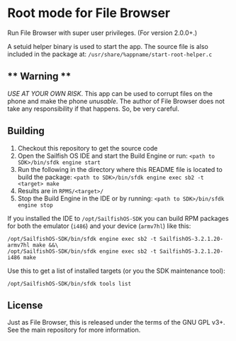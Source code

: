 # Root mode for File Browser

Run File Browser with super user privileges. (For version 2.0.0+.)

A setuid helper binary is used to start the app. The source file is also
included in the package at: `/usr/share/%appname/start-root-helper.c`


## ** Warning **

*USE AT YOUR OWN RISK*. This app can be used to corrupt files on the phone
and make the phone *unusable*. The author of File Browser does not take any
responsibility if that happens. So, be very careful.


## Building

1. Checkout this repository to get the source code
2. Open the Sailfish OS IDE and start the Build Engine or run: `<path to SDK>/bin/sfdk engine start`
3. Run the following in the directory where this README file is located to
   build the package: `<path to SDK>/bin/sfdk engine exec sb2 -t <target> make`
4. Results are in `RPMS/<target>/`
5. Stop the Build Engine in the IDE or by running: `<path to SDK>/bin/sfdk engine stop`

If you installed the IDE to `/opt/SailfishOS-SDK` you can build RPM packages for
both the emulator (`i486`) and your device (`armv7hl`) like this:

```
/opt/SailfishOS-SDK/bin/sfdk engine exec sb2 -t SailfishOS-3.2.1.20-armv7hl make &&\
/opt/SailfishOS-SDK/bin/sfdk engine exec sb2 -t SailfishOS-3.2.1.20-i486 make
```

Use this to get a list of installed targets (or you the SDK maintenance tool):

`/opt/SailfishOS-SDK/bin/sfdk tools list`


## License

Just as File Browser, this is released under the terms of the GNU GPL v3+. See
the main repository for more information.
